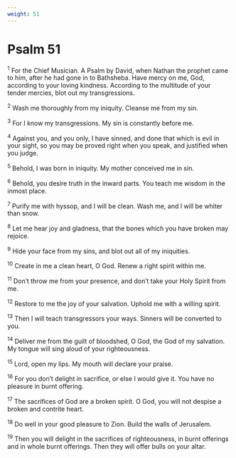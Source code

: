 ```yaml
---
weight: 51
---
```


# Psalm 51

<sup>1</sup> For the Chief Musician. A Psalm by David, when Nathan the prophet came to him, after he had gone in to Bathsheba. Have mercy on me, God, according to your loving kindness. According to the multitude of your tender mercies, blot out my transgressions. 

<sup>2</sup> Wash me thoroughly from my iniquity. Cleanse me from my sin. 

<sup>3</sup> For I know my transgressions. My sin is constantly before me. 

<sup>4</sup> Against you, and you only, I have sinned, and done that which is evil in your sight, so you may be proved right when you speak, and justified when you judge. 

<sup>5</sup> Behold, I was born in iniquity. My mother conceived me in sin. 

<sup>6</sup> Behold, you desire truth in the inward parts. You teach me wisdom in the inmost place. 

<sup>7</sup> Purify me with hyssop, and I will be clean. Wash me, and I will be whiter than snow. 

<sup>8</sup> Let me hear joy and gladness, that the bones which you have broken may rejoice. 

<sup>9</sup> Hide your face from my sins, and blot out all of my iniquities. 

<sup>10</sup> Create in me a clean heart, O God. Renew a right spirit within me. 

<sup>11</sup> Don’t throw me from your presence, and don’t take your Holy Spirit from me. 

<sup>12</sup> Restore to me the joy of your salvation. Uphold me with a willing spirit. 

<sup>13</sup> Then I will teach transgressors your ways. Sinners will be converted to you. 

<sup>14</sup> Deliver me from the guilt of bloodshed, O God, the God of my salvation. My tongue will sing aloud of your righteousness. 

<sup>15</sup> Lord, open my lips. My mouth will declare your praise. 

<sup>16</sup> For you don’t delight in sacrifice, or else I would give it. You have no pleasure in burnt offering. 

<sup>17</sup> The sacrifices of God are a broken spirit. O God, you will not despise a broken and contrite heart. 

<sup>18</sup> Do well in your good pleasure to Zion. Build the walls of Jerusalem. 

<sup>19</sup> Then you will delight in the sacrifices of righteousness, in burnt offerings and in whole burnt offerings. Then they will offer bulls on your altar. 


